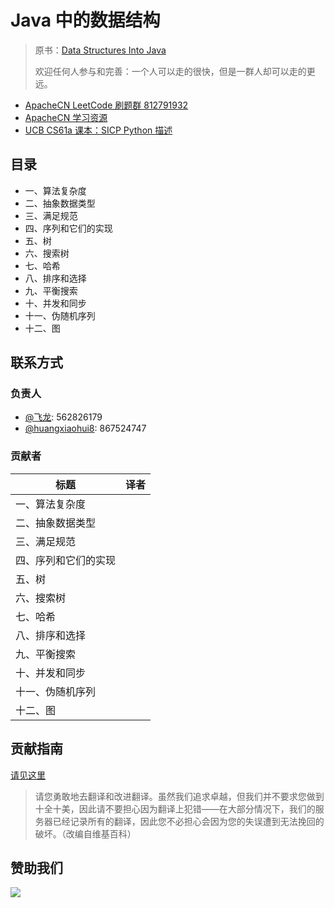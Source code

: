 # Java 中的数据结构

> 原书：[Data Structures Into Java](http://inst.eecs.berkeley.edu/~cs61b/fa17/materials/book2/data-structures.pdf)
> 
> 欢迎任何人参与和完善：一个人可以走的很快，但是一群人却可以走的更远。

* [ApacheCN LeetCode 刷题群 812791932](http://qm.qq.com/cgi-bin/qm/qr?k=O4wL2pA1LJEArhZ02mI-_YLn4gQFaQjK)
* [ApacheCN 学习资源](http://www.apachecn.org/)
* [UCB CS61a 课本：SICP Python 描述](https://github.com/apachecn/sicp-py-zh)

## 目录

+   一、算法复杂度
+   二、抽象数据类型
+   三、满足规范
+   四、序列和它们的实现
+   五、树
+   六、搜索树
+   七、哈希
+   八、排序和选择
+   九、平衡搜索
+   十、并发和同步
+   十一、伪随机序列
+   十二、图

## 联系方式

### 负责人

* [@飞龙](https://github.com/wizardforcel): 562826179
* [@huangxiaohui8](https://github.com/huangxiaohui8): 867524747

### 贡献者

| 标题 | 译者 |
| --- | --- |
| 一、算法复杂度 | |
| 二、抽象数据类型 | |
| 三、满足规范 | |
| 四、序列和它们的实现 | |
| 五、树 | |
| 六、搜索树 | |
| 七、哈希 | |
| 八、排序和选择 | |
| 九、平衡搜索 | |
| 十、并发和同步 | |
| 十一、伪随机序列 | |
| 十二、图 | |

## 贡献指南

[请见这里](CONTRIBUTING.md)

> 请您勇敢地去翻译和改进翻译。虽然我们追求卓越，但我们并不要求您做到十全十美，因此请不要担心因为翻译上犯错——在大部分情况下，我们的服务器已经记录所有的翻译，因此您不必担心会因为您的失误遭到无法挽回的破坏。（改编自维基百科）

## 赞助我们

![](https://www.apachecn.org/img/about/donate.jpg)
